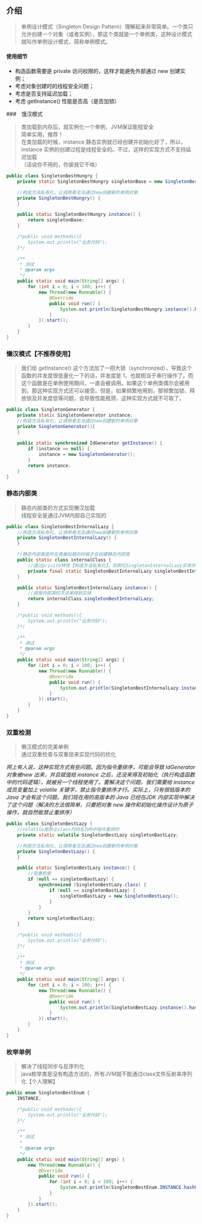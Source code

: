 ## 介绍
> 单例设计模式（Singleton Design Pattern）理解起来非常简单。一个类只允许创建一个对象（或者实例），那这个类就是一个单例类，这种设计模式就叫作单例设计模式，简称单例模式。

#### 使用细节

* 构造函数需要是 private 访问权限的，这样才能避免外部通过 new 创建实例；
* 考虑对象创建时的线程安全问题；
* 考虑是否支持延迟加载；
* 考虑 getInstance() 性能是否高（是否加锁）

###　饿汉模式

> 类加载到内存后，就实例化一个单例，JVM保证能程安全<br>
> 简单实用，推荐！<br>
> 在类加载的时候，instance 静态实例就已经创建并初始化好了，所以，instance 实例的创建过程是线程安全的。不过，这样的实现方式不支持延迟加载<br>
> （话说你不用的，你装我它干啥）
```java
public class SingletonBestHungry {
    private static SingletonBestHungry singletonBase = new SingletonBestHungry();

    //构造方法私有化，让调用者无法通过new创建新的单例对象
    private SingletonBestHungry() {
    }

    public static SingletonBestHungry instance() {
        return singletonBase;
    }

    /*public void methods(){
        System.out.println("业务代码");
    }*/

    /**
     * 测试
     * @param args
     */
    public static void main(String[] args) {
        for (int i = 0; i < 100; i++) {
            new Thread(new Runnable() {
                @Override
                public void run() {
                    System.out.println(SingletonBestHungry.instance().hashCode());
                }
            }).start();
        }
    }
}
```

### 懒汉模式【不推荐使用】

> 我们给 getInstance() 这个方法加了一把大锁（synchronzed），导致这个函数的并发度很低量化一下的话，并发度是 1，也就相当于串行操作了。而这个函数是在单例使用期间，一直会被调用。如果这个单例类偶尔会被用到，那这种实现方式还可以接受。但是，如果频繁地用到，那频繁加锁、释放锁及并发度低等问题，会导致性能瓶颈，这种实现方式就不可取了。
```java
public class SingletonGenerator {
    private static SingletonGenerator instance;
    //构造方法私有化，让调用者无法通过new创建新的单例对象
    private SingletonGenerator(){
    }
    
    public static synchronized IdGenerator getInstance() {
        if (instance == null) {
            instance = new SingletonGenerator();
        }
        return instance;
    }
}
```

### 静态内部类

> 静态内部类的方式实现懒汉加载<br>
> 线程安全是通过JVM内部自己实现的
```java
public class SingletonBestInternalLazy {
    //构造方法私有化，让调用者无法通过new创建新的单例对象
    private SingletonBestInternalLazy() {
    }

    //静态内部类是所在类被加载的时候才会创建静态内部类
    public static class internalClass {
        //通过privite特性【构造方法私有化】，实例化SingletonInternalLazy实体并通过final static让其实体不能被修改
        private final static SingletonBestInternalLazy singletonBestInternalLazy = new SingletonBestInternalLazy();
    }

    public static SingletonBestInternalLazy instance() {
        //调用内部类的方法来得到实体
        return internalClass.singletonBestInternalLazy;
    }

    /*public void methods(){
        System.out.println("业务代码");
    }*/

    /**
     * 测试
     * @param args
     */
    public static void main(String[] args) {
        for (int i = 0; i < 100; i++) {
            new Thread(new Runnable() {
                @Override
                public void run() {
                    System.out.println(SingletonBestInternalLazy.instance().hashCode());
                }
            }).start();
        }
    }
}
```

### 双重检测

> 懒汉模式的完美单例<br>
> 通过双重检查与双重锁来实现代码的优化<br>

*网上有人说，这种实现方式有些问题。因为指令重排序，可能会导致 IdGenerator 对象被new 出来，并且赋值给 instance 之后，还没来得及初始化（执行构造函数中的代码逻辑），就被另一个线程使用了。要解决这个问题，我们需要给 instance 成员变量加上 volatile 关键字，禁止指令重排序才行。实际上，只有很低版本的 Java 才会有这个问题。我们现在用的高版本的 Java 已经在JDK 内部实现中解决了这个问题（解决的方法很简单，只要把对象 new 操作和初始化操作设计为原子操作，就自然能禁止重排序）*
```java
public class SingletonBestLazy {
    //volatile是防止class代码在JVM中指令重排的
    private static volatile SingletonBestLazy singletonBastLazy;

    //构造方法私有化，让调用者无法通过new创建新的单例对象
    private SingletonBestLazy() {
    }

    public static SingletonBestLazy instance() {
        //双重检索
        if (null == singletonBastLazy) {
            synchronized (SingletonBestLazy.class) {
                if (null == singletonBastLazy) {
                    singletonBastLazy = new SingletonBestLazy();
                }
            }
        }
        return singletonBastLazy;
    }

    /*public void methods(){
        System.out.println("业务代码");
    }*/

    /**
     * 测试
     * @param args
     */
    public static void main(String[] args) {
        for (int i = 0; i < 100; i++) {
            new Thread(new Runnable() {
                @Override
                public void run() {
                    System.out.println(SingletonBestLazy.instance().hashCode());
                }
            }).start();
        }
    }
}
```

### 枚举单例

> 解决了线程同步与反序列化<br>
> java枚举类是没有构造方法的，所有JVM就不能通过class文件反射来序列化【个人理解】
```java
public enum SingletonBestEnum {
    INSTANCE;

    /*public void methods(){
        System.out.println("业务代码");
    }*/

    /**
     * 测试
     *
     * @param args
     */
    public static void main(String[] args) {
        new Thread(new Runnable() {
            @Override
            public void run() {
                for (int i = 0; i < 100; i++) {
                    System.out.println(SingletonBestEnum.INSTANCE.hashCode());
                }
            }
        }).start();
    }
}
```